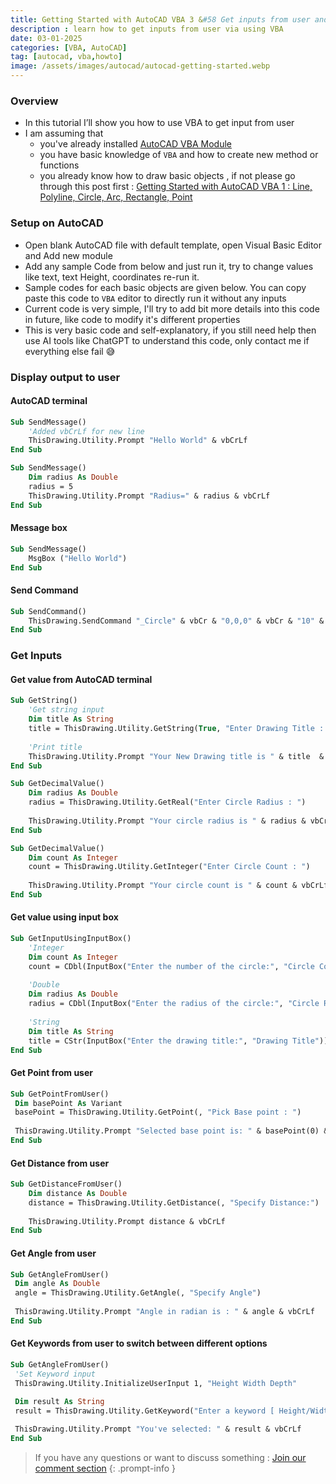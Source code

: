 ```yaml
---
title: Getting Started with AutoCAD VBA 3 &#58 Get inputs from user and display output
description : learn how to get inputs from user via using VBA
date: 03-01-2025
categories: [VBA, AutoCAD]
tag: [autocad, vba,howto]
image: /assets/images/autocad/autocad-getting-started.webp
---
```


### Overview
- In this tutorial I’ll show you how to use VBA to get input from user
- I am assuming that 
  - you've already installed [AutoCAD VBA Module](https://www.autodesk.com/support/technical/article/caas/tsarticles/ts/3kxk0RyvfWTfSfAIrcmsLQ.html)
  - you have basic knowledge of `VBA` and how to create new method or functions
  - you already know how to draw basic objects , if not please go through this post first : [Getting Started with AutoCAD VBA 1 : Line, Polyline, Circle, Arc, Rectangle, Point](/posts/autocad-vba-getting-started-1/)

### Setup on AutoCAD
- Open blank AutoCAD file with default template, open Visual Basic Editor and Add new module
- Add any sample Code from below and just run it, try to change values like text, text Height, coordinates re-run it.
- Sample codes for each basic objects are given below. You can copy paste this code to `VBA` editor to directly run it without any inputs
- Current code is very simple, I'll try to add bit more details into this code in future, like code to modify it's different properties
- This is very basic code and self-explanatory, if you still need help then use AI tools like ChatGPT to understand this code, only contact me if everything else fail 😅

### Display output to user

#### AutoCAD terminal

```vb
Sub SendMessage()
    'Added vbCrLf for new line
    ThisDrawing.Utility.Prompt "Hello World" & vbCrLf
End Sub
```
```vb
Sub SendMessage()
    Dim radius As Double
    radius = 5
    ThisDrawing.Utility.Prompt "Radius=" & radius & vbCrLf
End Sub
```
#### Message box

```vb
Sub SendMessage()
    MsgBox ("Hello World")
End Sub
```

#### Send Command 

```vb
Sub SendCommand()
    ThisDrawing.SendCommand "_Circle" & vbCr & "0,0,0" & vbCr & "10" & vbCr
End Sub
```


### Get Inputs

#### Get value from AutoCAD terminal

```vb
Sub GetString()
    'Get string input
    Dim title As String
    title = ThisDrawing.Utility.GetString(True, "Enter Drawing Title : ")
    
    'Print title
    ThisDrawing.Utility.Prompt "Your New Drawing title is " & title  & vbCrLf
End Sub
```
```vb
Sub GetDecimalValue()
    Dim radius As Double
    radius = ThisDrawing.Utility.GetReal("Enter Circle Radius : ")
    
    ThisDrawing.Utility.Prompt "Your circle radius is " & radius & vbCrLf
End Sub
```
```vb
Sub GetDecimalValue()
    Dim count As Integer
    count = ThisDrawing.Utility.GetInteger("Enter Circle Count : ")
    
    ThisDrawing.Utility.Prompt "Your circle count is " & count & vbCrLf
End Sub
```


#### Get value using input box

```vb
Sub GetInputUsingInputBox()
    'Integer
    Dim count As Integer
    count = CDbl(InputBox("Enter the number of the circle:", "Circle Count"))
    
    'Double
    Dim radius As Double
    radius = CDbl(InputBox("Enter the radius of the circle:", "Circle Radius"))
    
    'String
    Dim title As String
    title = CStr(InputBox("Enter the drawing title:", "Drawing Title"))
End Sub
```

#### Get Point from user
```vb
Sub GetPointFromUser()
 Dim basePoint As Variant
 basePoint = ThisDrawing.Utility.GetPoint(, "Pick Base point : ")
 
 ThisDrawing.Utility.Prompt "Selected base point is: " & basePoint(0) & ", " & basePoint(1) & ", " & basePoint(2) & vbCrLf
End Sub
```

#### Get Distance from user
```vb
Sub GetDistanceFromUser()
    Dim distance As Double
    distance = ThisDrawing.Utility.GetDistance(, "Specify Distance:")
    
    ThisDrawing.Utility.Prompt distance & vbCrLf
End Sub
```
#### Get Angle from user
```vb
Sub GetAngleFromUser()
 Dim angle As Double
 angle = ThisDrawing.Utility.GetAngle(, "Specify Angle")
  
 ThisDrawing.Utility.Prompt "Angle in radian is : " & angle & vbCrLf
End Sub
```

#### Get Keywords from user to switch between different options
```vb
Sub GetAngleFromUser()
 'Set Keyword input
 ThisDrawing.Utility.InitializeUserInput 1, "Height Width Depth"

 Dim result As String
 result = ThisDrawing.Utility.GetKeyword("Enter a keyword [ Height/Width/Depth ]:")
  
 ThisDrawing.Utility.Prompt "You've selected: " & result & vbCrLf
End Sub
```


> If you have any questions or want to discuss something : [Join our comment section](https://www.reddit.com/r/NodesAutomations/comments/1iel3sw/getting_started_with_autocad_vba_3_get_inputs/)
{: .prompt-info }
